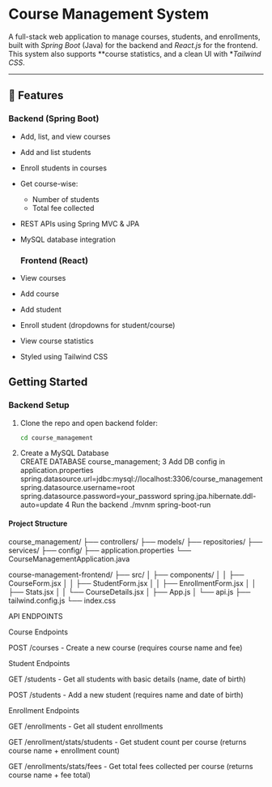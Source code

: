 # Course Management System
A full-stack web application to manage courses, students, and enrollments, built with *Spring Boot* (Java) for the backend and *React.js* for the frontend. This system also supports **course statistics, and a clean UI with **Tailwind CSS*.

---

## 🔧 Features

### Backend (Spring Boot)
- Add, list, and view courses
- Add and list students
- Enroll students in courses
- Get course-wise:
  - Number of students
  - Total fee collected
- REST APIs using Spring MVC & JPA
- MySQL database integration

  ### Frontend (React)
- View courses
- Add course
- Add student
- Enroll student (dropdowns for student/course)
- View course statistics
- Styled using Tailwind CSS

## Getting Started

###  Backend Setup

1. Clone the repo and open backend folder:
   ```bash
   cd course_management
2. Create a MySQL Database  
CREATE DATABASE course_management;
3 Add DB config in
application.properties
spring.datasource.url=jdbc:mysql://localhost:3306/course_management
spring.datasource.username=root
spring.datasource.password=your_password
spring.jpa.hibernate.ddl-auto=update
4 Run the backend
./mvnm spring-boot-run
#### Project Structure
course_management/
├── controllers/
├── models/
├── repositories/
├── services/
├── config/
├── application.properties
└── CourseManagementApplication.java

course-management-frontend/
├── src/
│   ├── components/
│   │   ├── CourseForm.jsx
│   │   ├── StudentForm.jsx
│   │   ├── EnrollmentForm.jsx
│   │   ├── Stats.jsx
│   │   └── CourseDetails.jsx
│   ├── App.js
│   └── api.js
├── tailwind.config.js
└── index.css  


API ENDPOINTS

Course Endpoints

POST /courses - Create a new course (requires course name and fee)

Student Endpoints

GET /students - Get all students with basic details (name, date of birth)

POST /students - Add a new student (requires name and date of birth)

Enrollment Endpoints

GET /enrollments - Get all student enrollments

GET /enrollment/stats/students - Get student count per course (returns course name + enrollment count)

GET /enrollments/stats/fees - Get total fees collected per course (returns course name + fee total)
